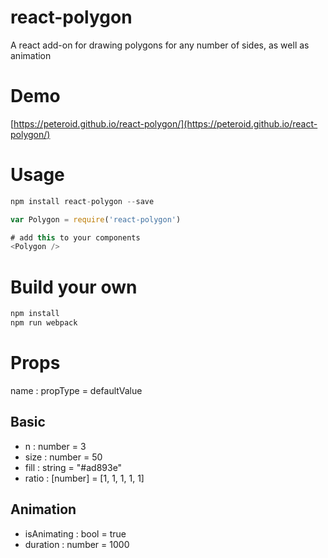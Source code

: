 # react-polygon
A react add-on for drawing polygons for any number of sides, as well as animation

# Demo
[https://peteroid.github.io/react-polygon/](https://peteroid.github.io/react-polygon/)

# Usage
```javascript
npm install react-polygon --save
```

```javascript
var Polygon = require('react-polygon')

# add this to your components
<Polygon />
```


# Build your own
```javascript
npm install
npm run webpack
```

# Props
name : propType = defaultValue

## Basic
- n : number = 3
- size : number = 50
- fill : string = "#ad893e"
- ratio : [number] = [1, 1, 1, 1, 1]

## Animation
- isAnimating : bool = true
- duration : number = 1000
